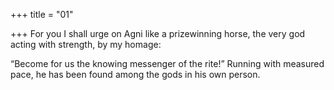 +++
title = "01"

+++
For you I shall urge on Agni like a prizewinning horse, the very god  acting with strength, by my homage:

“Become for us the knowing messenger of the rite!” Running with
measured pace, he has been found among the gods in his own person. 